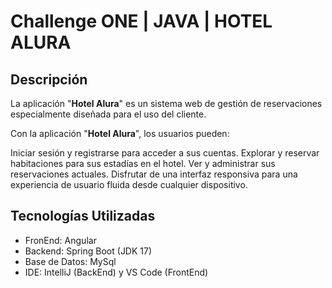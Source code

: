 # Challenge ONE | JAVA | HOTEL ALURA


## Descripción

La aplicación "**Hotel Alura**" es un sistema web de gestión de 
reservaciones especialmente diseñada para el uso del cliente. 


Con la aplicación "**Hotel Alura**", los usuarios pueden:

Iniciar sesión y registrarse para acceder a sus cuentas.
Explorar y reservar habitaciones para sus estadías en el hotel.
Ver y administrar sus reservaciones actuales.
Disfrutar de una interfaz responsiva  para una experiencia de usuario fluida desde cualquier dispositivo.

## Tecnologías Utilizadas

- FronEnd: Angular
- Backend: Spring Boot (JDK 17)
- Base de Datos: MySql
- IDE: IntelliJ (BackEnd) y VS Code (FrontEnd)